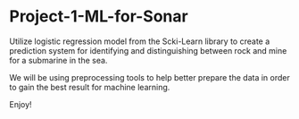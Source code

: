 # Project-1-ML-for-Sonar
Utilize logistic regression model from the Scki-Learn library to create a prediction system for identifying and distinguishing between rock and mine for a submarine in the sea. 

We will be using preprocessing tools to help better prepare the data in order to gain the best result for machine learning. 

Enjoy!